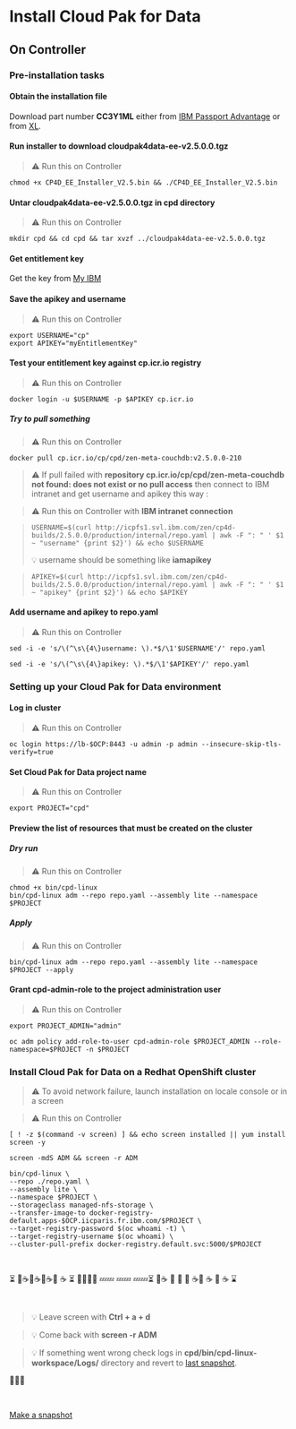 # Install Cloud Pak for Data

## On Controller

### Pre-installation tasks

#### Obtain the installation file

Download part number **CC3Y1ML** either from [IBM Passport Advantage](https://www.ibm.com/software/passportadvantage/pao_customer.html) or from [XL](https://w3-03.ibm.com/software/xl/download/ticket.wss).

<!--
```
mount /mnt/iicbackup/produits
rsync  /mnt/iicbackup/produits/ISO/add-ons/icp4d/cpd/cloudpak4data-ee-v2.5.0.0.tgz ~
```
-->

#### Run installer to download cloudpak4data-ee-v2.5.0.0.tgz

> :warning: Run this on Controller

```
chmod +x CP4D_EE_Installer_V2.5.bin && ./CP4D_EE_Installer_V2.5.bin
```

#### Untar cloudpak4data-ee-v2.5.0.0.tgz in cpd directory

> :warning: Run this on Controller

```
mkdir cpd && cd cpd && tar xvzf ../cloudpak4data-ee-v2.5.0.0.tgz
```

#### Get entitlement key

Get the key from [My IBM](https://myibm.ibm.com/products-services/containerlibrary)

#### Save the apikey and username

> :warning: Run this on Controller

```
export USERNAME="cp"
export APIKEY="myEntitlementKey"
```

#### Test your entitlement key against cp.icr.io registry

> :warning: Run this on Controller

```
docker login -u $USERNAME -p $APIKEY cp.icr.io
```

##### Try to pull something

> :warning: Run this on Controller

```
docker pull cp.icr.io/cp/cpd/zen-meta-couchdb:v2.5.0.0-210
```

> :warning: If pull failed with **repository cp.icr.io/cp/cpd/zen-meta-couchdb not found: does not exist or no pull access** then connect to IBM intranet and get username and apikey this way :

> :warning: Run this on Controller with **IBM intranet connection**

>```
>USERNAME=$(curl http://icpfs1.svl.ibm.com/zen/cp4d-builds/2.5.0.0/production/internal/repo.yaml | awk -F ": " ' $1 ~ "username" {print $2}') && echo $USERNAME
>```
> :bulb: username should be something like **iamapikey**

>```
>APIKEY=$(curl http://icpfs1.svl.ibm.com/zen/cp4d-builds/2.5.0.0/production/internal/repo.yaml | awk -F ": " ' $1 ~ "apikey" {print $2}') && echo $APIKEY
>```

#### Add username and apikey to repo.yaml

> :warning: Run this on Controller

```
sed -i -e 's/\(^\s\{4\}username: \).*$/\1'$USERNAME'/' repo.yaml

sed -i -e 's/\(^\s\{4\}apikey: \).*$/\1'$APIKEY'/' repo.yaml
```

### Setting up your Cloud Pak for Data environment

#### Log in cluster

> :warning: Run this on Controller

```
oc login https://lb-$OCP:8443 -u admin -p admin --insecure-skip-tls-verify=true
```

#### Set Cloud Pak for Data project name

> :warning: Run this on Controller

	export PROJECT="cpd"

#### Preview the list of resources that must be created on the cluster

##### Dry run

> :warning: Run this on Controller

```
chmod +x bin/cpd-linux
bin/cpd-linux adm --repo repo.yaml --assembly lite --namespace $PROJECT
```

##### Apply

> :warning: Run this on Controller

```
bin/cpd-linux adm --repo repo.yaml --assembly lite --namespace $PROJECT --apply
```

#### Grant cpd-admin-role to the project administration user

> :warning: Run this on Controller

```
export PROJECT_ADMIN="admin"

oc adm policy add-role-to-user cpd-admin-role $PROJECT_ADMIN --role-namespace=$PROJECT -n $PROJECT
```

### Install Cloud Pak for Data on a Redhat OpenShift cluster

> :warning: To avoid network failure, launch installation on locale console or in a screen

> :warning: Run this on Controller

```
[ ! -z $(command -v screen) ] && echo screen installed || yum install screen -y

screen -mdS ADM && screen -r ADM
```

```
bin/cpd-linux \
--repo ./repo.yaml \
--assembly lite \
--namespace $PROJECT \
--storageclass managed-nfs-storage \
--transfer-image-to docker-registry-default.apps-$OCP.iicparis.fr.ibm.com/$PROJECT \
--target-registry-password $(oc whoami -t) \
--target-registry-username $(oc whoami) \
--cluster-pull-prefix docker-registry.default.svc:5000/$PROJECT
```

<br>

:hourglass_flowing_sand: :smoking::coffee::smoking::coffee::smoking::coffee::smoking: :coffee: :hourglass_flowing_sand: :beer::beer::beer::pill:  :zzz::zzz: :zzz::zzz: :zzz::zzz::hourglass_flowing_sand: :smoking::coffee: :toilet: :shower: :smoking: :coffee::smoking: :coffee: :smoking: :coffee: :hourglass: 

<br>

>:bulb: Leave screen with **Ctrl + a + d**

>:bulb: Come back with **screen -r ADM**

> :bulb: If something went wrong check logs in **cpd/bin/cpd-linux-workspace/Logs/** directory and revert to [last snapshot](https://github.com/bpshparis/ocp-esx/blob/master/Install-OCP.md#If-necessary-revert-to-last-snapshot).


:checkered_flag::checkered_flag::checkered_flag:

<br>

[Make a snapshot](https://github.com/bpshparis/ocp-esx/blob/master/Install-OCP.md#If-necessary-revert-to-last-snapshot)
